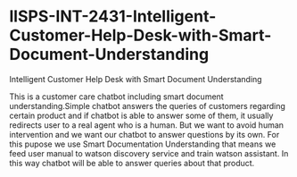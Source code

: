 # llSPS-INT-2431-Intelligent-Customer-Help-Desk-with-Smart-Document-Understanding
Intelligent Customer Help Desk with Smart Document Understanding

This is a customer care chatbot including smart document understanding.Simple chatbot answers the queries of customers regarding certain product and if chatbot is able to answer some of them, it usually redirects user to a real agent who is a human. But we want to avoid human intervention and we want our chatbot to answer questions by its own. For this pupose we use Smart Documentation Understanding that means we feed user manual to watson discovery service and train watson assistant. In this way chatbot will be able to answer queries about that product.
